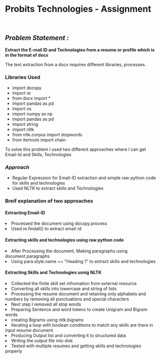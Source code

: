 <h1>Probits Technologies - Assignment</h1> <br>

<h2><i>Problem Statement :</i></h2> 
<p><b>Extract the E-mail ID and Technologies from a resume or profile which is in the format of docx</b></p>
<p>The text extraction from a docx requires different libraries, processes.</p>

<h3>Libraries Used</h3>
<ul>
 <li>import docxpy</li>
 <li>import re</li>
 <li>from docx import *</li>
 <li>import pandas as pd</li>
 <li>import os</li>
 <li>import numpy as np</li>
 <li>import pandas as pd</li>
 <li>import string</li>
 <li>import nltk</li>
 <li>from nltk.corpus import stopwords</li>
 <li>from itertools import chain</li></ul>

<p>To solve this problem I used two different approaches where I can get Email-Id and Skills, Technologies</p>

<h3><i>Approach</i></h3>

<ul>
  <li>Regular Expression for Email-ID extraction and simple raw python code for skills and technologies</li>
  <li>Used NLTK to extract skills and Technologies</li></ul>
  
<h3><b>Breif explanation of two approaches</b></h3>

<h4>Extracting Email-ID</h4>
<li>Processed the document using docxpy.process</li>
<li>Used re.findall() to extract email-id</li>

<h4>Extracting skills and technologies using raw python code</h4>
<li>After Processing the document, Making paragraphs using document.paragraphs</li>
<li>Using para.style.name == "Heading 1" to extract skills and technologies</li>

<h4>Extracting Skills and Technologies usnig NLTK</h4>
<li>Collected the finite skill set infromation from external resource</li>
<li>Converting all skills into lowercase and string of lists</li>
<li>Processing the resume document and retaining only alphabets and numbers by removing all punctuations and special characters</li>
<li>Next step I removed all stop words</li>
<li>Preparing Sentence and word tokens to create Unigram and Bigram words</li>
<li>creating Bigrams using nltk.bigrams</li>
<li>Iterating a loop with boolean conditions to match any skills are there in input resume document</li>
<li>Producing Output list and converting it to structured data</li>
<li>Writing the output file into disk</li>
<li>Tested with multiple resumes and getting skills and technologies properly</li>
